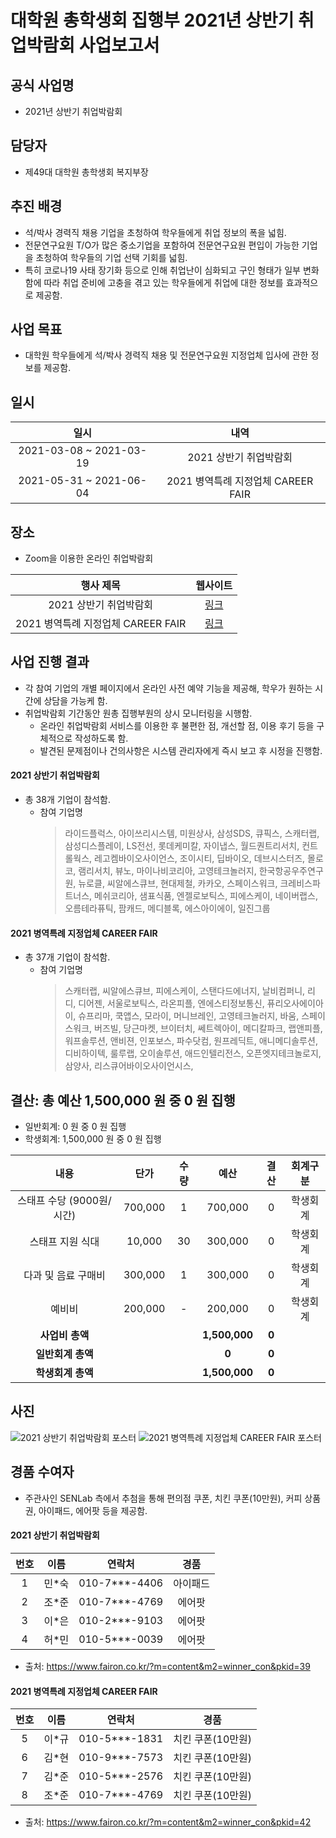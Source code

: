 대학원 총학생회 집행부 2021년 상반기 취업박람회 사업보고서
===

## 공식 사업명
- 2021년 상반기 취업박람회

## 담당자
- 제49대 대학원 총학생회 복지부장

## 추진 배경
- 석/박사 경력직 채용 기업을 초청하여 학우들에게 취업 정보의 폭을 넓힘.
- 전문연구요원 T/O가 많은 중소기업을 포함하여 전문연구요원 편입이 가능한 기업을 초청하여 학우들의 기업 선택 기회를 넓힘.
- 특히 코로나19 사태 장기화 등으로 인해 취업난이 심화되고 구인 형태가 일부 변화함에 따라 취업 준비에 고충을 겪고 있는 학우들에게 취업에 대한 정보를 효과적으로 제공함.

## 사업 목표
- 대학원 학우들에게 석/박사 경력직 채용 및 전문연구요원 지정업체 입사에 관한 정보를 제공함.

## 일시

| 일시 | 내역 | 
|:---:|:---:| 
| 2021-03-08 ~ 2021-03-19 | 2021 상반기 취업박람회 | 
| 2021-05-31 ~ 2021-06-04 | 2021 병역특례 지정업체 CAREER FAIR | 

## 장소
- Zoom을 이용한 온라인 취업박람회

| 행사 제목 | 웹사이트 | 
|:---:|:---:| 
| 2021 상반기 취업박람회 | [링크](https://www.fairon.co.kr/?m=careerfair&m2=careerfairInfo&pkid=19) | 
| 2021 병역특례 지정업체 CAREER FAIR | [링크](https://www.fairon.co.kr/?m=careerfair&m2=careerfairInfo&pkid=34) | 

## 사업 진행 결과
- 각 참여 기업의 개별 페이지에서 온라인 사전 예약 기능을 제공해, 학우가 원하는 시간에 상담을 가능케 함. 
- 취업박람회 기간동안 원총 집행부원의 상시 모니터링을 시행함.
    - 온라인 취업박람회 서비스를 이용한 후 불편한 점, 개선할 점, 이용 후기 등을 구체적으로 작성하도록 함.
    - 발견된 문제점이나 건의사항은 시스템 관리자에게 즉시 보고 후 시정을 진행함.

#### 2021 상반기 취업박람회
- 총 38개 기업이 참석함.
    - 참여 기업명
        > 라이드플럭스, 아이쓰리시스템, 미원상사, 삼성SDS, 큐픽스, 스캐터랩, 삼성디스플레이, LS전선, 롯데케미칼, 자이냅스, 월드퀀트리서치, 컨트롤웍스, 레고켐바이오사이언스, 조이시티, 딥바이오, 데브시스터즈, 몰로코, 램리서치, 뷰노, 마이나비코리아, 고영테크놀러지, 한국항공우주연구원, 뉴로클, 씨알에스큐브, 현대제철, 카카오, 스페이스워크, 크레비스파트너스, 메쉬코리아, 샘표식품, 엔젤로보틱스, 피에스케이, 네이버랩스, 오름테라퓨틱, 팜캐드, 메디블록, 에스아이에이, 일진그룹

#### 2021 병역특례 지정업체 CAREER FAIR
- 총 37개 기업이 참석함.
    - 참여 기업명
        > 스캐터랩, 씨알에스큐브, 피에스케이, 스탠다드에너지, 날비컴퍼니, 리디, 디어젠, 서울로보틱스, 라온피플, 엔에스티정보통신, 퓨리오사에이아이, 슈프리마, 쿡앱스, 모라이, 머니브레인, 고영테크놀러지, 바움, 스페이스워크, 버즈빌, 당근마켓, 브이터치, 쎄트렉아이, 메디칼파크, 랩앤피플, 워프솔루션, 앤비젼, 인포보스, 파수닷컴, 원프레딕트, 애니메디솔루션, 디비하이텍, 룰루랩, 오이솔루션, 애드인텔리전스, 오픈엣지테크놀로지, 삼양사, 리스큐어바이오사이언시스, 

## 결산: 총 예산 1,500,000 원 중 0 원 집행
- 일반회계: 0 원 중 0 원 집행 
- 학생회계: 1,500,000 원 중 0 원 집행

| **내용** | **단가** | **수량** | **예산** | **결산** | **회계구분** |
|:---:|:---:|:---:|:---:|:---:|:---:|
| 스태프 수당 (9000원/시간) | 700,000 | 1 | 700,000 | 0 | 학생회계 | 
| 스태프 지원 식대 | 10,000 | 30 | 300,000 | 0 | 학생회계 | 
| 다과 및 음료 구매비 | 300,000 | 1 | 300,000 | 0 | 학생회계 | 
| 예비비 | 200,000 | - | 200,000 | 0 | 학생회계 | 
| **사업비 총액** |  |  | **1,500,000** | **0** |  |
| **일반회계 총액** |  |  | **0** | **0** |  |
| **학생회계 총액** |  |  | **1,500,000** | **0** |  |

## 사진
![2021 상반기 취업박람회 포스터](../../resources/취업박람회-포스터-1.jpg) ![2021 병역특례 지정업체 CAREER FAIR 포스터](../../resources/취업박람회-포스터-2.jpg)

## 경품 수여자
- 주관사인 SENLab 측에서 추첨을 통해 편의점 쿠폰, 치킨 쿠폰(10만원), 커피 상품권, 아이패드, 에어팟 등을 제공함.

#### 2021 상반기 취업박람회

| 번호 | 이름 | 연락처 | 경품 | 
|:---:|:---:|:---:|:---:|
| 1 | 민*숙 | 010-7***-4406 | 아이패드 |
| 2 | 조*준 | 010-7***-4769 | 에어팟 |
| 3 | 이*은 | 010-2***-9103 | 에어팟 |
| 4 | 허*민 | 010-5***-0039 | 에어팟 |

- 출처: https://www.fairon.co.kr/?m=content&m2=winner_con&pkid=39

#### 2021 병역특례 지정업체 CAREER FAIR

| 번호 | 이름 | 연락처 | 경품 | 
|:---:|:---:|:---:|:---:|
| 5 | 이*규 | 010-5***-1831 | 치킨 쿠폰(10만원) |
| 6 | 김*현 | 010-9***-7573 | 치킨 쿠폰(10만원) |
| 7 | 김*준 | 010-5***-2576 | 치킨 쿠폰(10만원) |
| 8 | 조*준 | 010-7***-4769 | 치킨 쿠폰(10만원) |

- 출처: https://www.fairon.co.kr/?m=content&m2=winner_con&pkid=42